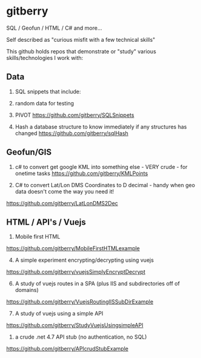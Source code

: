 # gitberry 

SQL / Geofun / HTML / C# and more...

Self described as "curious misfit with a few technical skills"

This github holds repos that demonstrate or "study" various skills/technologies I work with:

## Data ##

1. SQL snippets that include:
  1. random data for testing
  1. PIVOT
  https://github.com/gitberry/SQLSnippets 

1. Hash a database structure to know immediately if any structures has changed
   https://github.com/gitberry/sqlHash

## Geofun/GIS ##

1. c# to convert get google KML into something else - VERY crude - for onetime tasks
https://github.com/gitberry/KMLPoints

3. C# to convert Lat/Lon DMS Coordinates to D decimal - handy when geo data doesn't come the way you need it!

https://github.com/gitberry/LatLonDMS2Dec

## HTML / API's / Vuejs ##

1. Mobile first HTML

https://github.com/gitberry/MobileFirstHTMLexample

4. A simple experiment encrypting/decrypting using vuejs

https://github.com/gitberry/vuejsSimplyEncryptDecrypt

6. A study of vuejs routes in a SPA (plus IIS and subdirectories off of domains)

https://github.com/gitberry/VuejsRoutingIISSubDirExample

7. A study of vuejs using a simple API

https://github.com/gitberry/StudyVuejsUsingsimpleAPI

1. a crude .net 4.7 API stub (no authentication, no SQL)

https://github.com/gitberry/APIcrudStubExample
